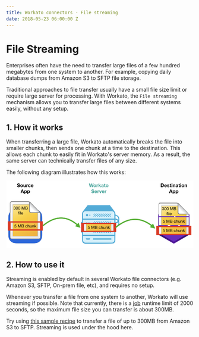 ```yaml
---
title: Workato connectors - File streaming
date: 2018-05-23 06:00:00 Z
---
```


# File Streaming
Enterprises often have the need to transfer large files of a few hundred megabytes from one system to another. For example, copying daily database dumps from Amazon S3 to SFTP file storage.

Traditional approaches to file transfer usually have a small file size limit or require large server for processing. With Workato, the `File streaming` mechanism allows you to transfer large files between different systems easily, without any setup.

## 1. How it works
When transferring a large file, Workato automatically breaks the file into smaller chunks, then sends one chunk at a time to the destination. This allows each chunk to easily fit in Workato's server memory. As a result, the same server can technically transfer files of any size.

The following diagram illustrates how this works:

![File streaming](/assets/images/features/file-streaming/streaming-graph.png)

## 2. How to use it
Streaming is enabled by default in several Workato file connectors (e.g. Amazon S3, SFTP, On-prem file, etc), and requires no setup.

Whenever you transfer a file from one system to another, Workato will use streaming if possible. Note that currently, there is a [job](https://docs.workato.com/recipes/jobs.html) runtime limit of 2000 seconds, so the maximum file size you can transfer is about 300MB.

Try using [this sample recipe](https://www.workato.com/recipes/696348#recipe) to transfer a file of up to 300MB from Amazon S3 to SFTP. Streaming is used under the hood here.
